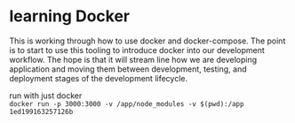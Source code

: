 # learning Docker
This is working through how to use docker and docker-compose.  The point is to start
to use this tooling to introduce docker into our development workflow. The hope is that it
will stream line how we are developing application and moving them between development, testing,
and deployment stages of the development lifecycle.  

run with just docker  
```docker run -p 3000:3000 -v /app/node_modules -v $(pwd):/app 1ed199163257126b ```
